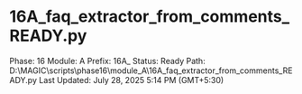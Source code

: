 # 16A_faq_extractor_from_comments_READY.py

Phase: 16
Module: A
Prefix: 16A_
Status: Ready
Path: D:\MAGIC\scripts\phase16\module_A\16A_faq_extractor_from_comments_READY.py
Last Updated: July 28, 2025 5:14 PM (GMT+5:30)